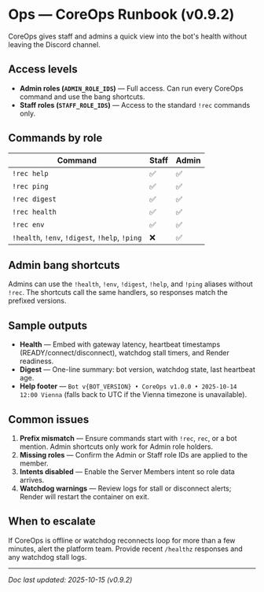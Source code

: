 # Ops — CoreOps Runbook (v0.9.2)

CoreOps gives staff and admins a quick view into the bot's health without leaving the
Discord channel.

## Access levels
- **Admin roles (`ADMIN_ROLE_IDS`)** — Full access. Can run every CoreOps command and use
  the bang shortcuts.
- **Staff roles (`STAFF_ROLE_IDS`)** — Access to the standard `!rec` commands only.

## Commands by role

| Command | Staff | Admin |
| --- | --- | --- |
| `!rec help` | ✅ | ✅ |
| `!rec ping` | ✅ | ✅ |
| `!rec digest` | ✅ | ✅ |
| `!rec health` | ✅ | ✅ |
| `!rec env` | ✅ | ✅ |
| `!health`, `!env`, `!digest`, `!help`, `!ping` | ❌ | ✅ |

## Admin bang shortcuts
Admins can use the `!health`, `!env`, `!digest`, `!help`, and `!ping` aliases without
`!rec`. The shortcuts call the same handlers, so responses match the prefixed versions.

## Sample outputs
- **Health** — Embed with gateway latency, heartbeat timestamps (READY/connect/disconnect),
  watchdog stall timers, and Render readiness.
- **Digest** — One-line summary: bot version, watchdog state, last heartbeat age.
- **Help footer** — `Bot v{BOT_VERSION} • CoreOps v1.0.0 • 2025-10-14 12:00 Vienna` (falls
  back to UTC if the Vienna timezone is unavailable).

## Common issues
1. **Prefix mismatch** — Ensure commands start with `!rec`, `rec`, or a bot mention. Admin
   shortcuts only work for Admin role holders.
2. **Missing roles** — Confirm the Admin or Staff role IDs are applied to the member.
3. **Intents disabled** — Enable the Server Members intent so role data arrives.
4. **Watchdog warnings** — Review logs for stall or disconnect alerts; Render will restart
   the container on exit.

## When to escalate
If CoreOps is offline or watchdog reconnects loop for more than a few minutes, alert the
platform team. Provide recent `/healthz` responses and any watchdog stall logs.

---

_Doc last updated: 2025-10-15 (v0.9.2)_
